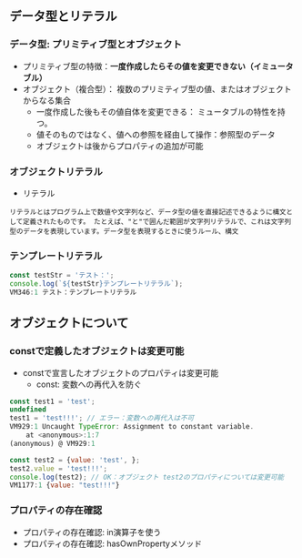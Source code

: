 ## データ型とリテラル
### データ型: プリミティブ型とオブジェクト
- プリミティブ型の特徴：**一度作成したらその値を変更できない（イミュータブル）**
- オブジェクト（複合型）： 複数のプリミティブ型の値、またはオブジェクトからなる集合
  - 一度作成した後もその値自体を変更できる： ミュータブルの特性を持つ。
  - 値そのものではなく、値への参照を経由して操作：参照型のデータ
  - オブジェクトは後からプロパティの追加が可能

### オブジェクトリテラル
- リテラル
```
リテラルとはプログラム上で数値や文字列など、データ型の値を直接記述できるように構文として定義されたものです。 たとえば、"と"で囲んだ範囲が文字列リテラルで、これは文字列型のデータを表現しています。データ型を表現するときに使うルール、構文
```

### テンプレートリテラル
```javascript
const testStr = 'テスト：';
console.log(`${testStr}テンプレートリテラル`);
VM346:1 テスト：テンプレートリテラル
```

## オブジェクトについて
### constで定義したオブジェクトは変更可能
- constで宣言したオブジェクトのプロパティは変更可能
  - const: 変数への再代入を防ぐ

```javascript
const test1 = 'test';
undefined
test1 = 'test!!!'; // エラー：変数への再代入は不可
VM929:1 Uncaught TypeError: Assignment to constant variable.
    at <anonymous>:1:7
(anonymous) @ VM929:1

const test2 = {value: 'test', };
test2.value = 'test!!!';
console.log(test2); // OK：オブジェクト test2のプロパティについては変更可能
VM1177:1 {value: "test!!!"}
```

### プロパティの存在確認
- プロパティの存在確認: in演算子を使う
- プロパティの存在確認: hasOwnPropertyメソッド